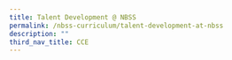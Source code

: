 ```yaml
---
title: Talent Development @ NBSS
permalink: /nbss-curriculum/talent-development-at-nbss
description: ""
third_nav_title: CCE
---
```

